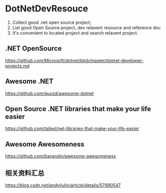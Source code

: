 # DotNetDevResouce
1. Collect good .net open source project; 
2. List good Open Source project, dev relavent resource and reference doc
3. It's convenient to located project and search relavent project. 

## .NET OpenSource  
https://github.com/Microsoft/dotnet/blob/master/dotnet-developer-projects.md  

## Awesome .NET
https://github.com/quozd/awesome-dotnet
## Open Source .NET libraries that make your life easier
https://github.com/tallesl/net-libraries-that-make-your-life-easier
## Awesome Awesomeness
https://github.com/bayandin/awesome-awesomeness
## 相关资料汇总
https://blog.csdn.net/andyliulin/article/details/57990547
